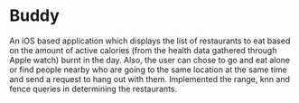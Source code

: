 # Buddy
An iOS based application which displays the list of restaurants to eat based on the amount of active calories (from the health data gathered through Apple watch) burnt in the day. 
Also, the user can chose to go and eat alone or find people nearby who are going to the same location at the same time and send a request to hang out with them. 
Implemented the range, knn and fence queries in determining the restaurants.  
